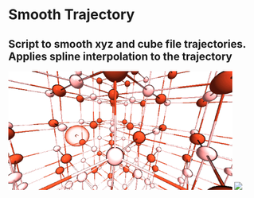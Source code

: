 # Smooth Trajectory

## Script to smooth xyz and cube file trajectories. Applies spline interpolation to the trajectory

  <img src="./vacancy_small_opt.gif" width=450 />   <img src="./vacancy_big_opt.gif" width=450 />
